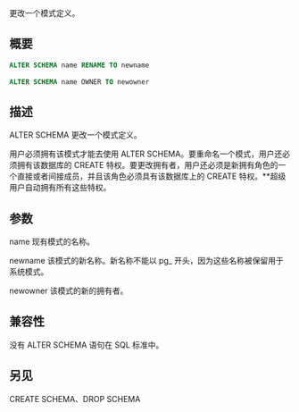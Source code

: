 更改一个模式定义。

## 概要

```sql
ALTER SCHEMA name RENAME TO newname
 
ALTER SCHEMA name OWNER TO newowner
```

## 描述
ALTER SCHEMA 更改一个模式定义。

用户必须拥有该模式才能去使用 ALTER SCHEMA。要重命名一个模式，用户还必须拥有该数据库的 CREATE 特权。要更改拥有者，用户还必须是新拥有角色的一个直接或者间接成员，并且该角色必须具有该数据库上的 CREATE 特权。**超级用户自动拥有所有这些特权。

## 参数
name
现有模式的名称。

newname
该模式的新名称。新名称不能以 pg_ 开头，因为这些名称被保留用于系统模式。

newowner
该模式的新的拥有者。

## 兼容性
没有 ALTER SCHEMA 语句在 SQL 标准中。

## 另见
CREATE SCHEMA、DROP SCHEMA
